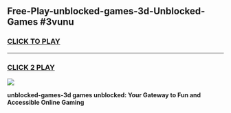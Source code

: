 
## Free-Play-unblocked-games-3d-Unblocked-Games #3vunu
<h3>
<a href="https://news.freeplayer.one?title=unblocked-games-3d&ref=8M">CLICK TO PLAY</a></h3>
<hr>

<h3>
<a href="https://news.freeplayer.one?title=unblocked-games-3d&ref=8M">CLICK 2 PLAY</a>
  
</h3>

<a href="https://news.freeplayer.one?title=unblocked-games-3d&ref=8M"><img src="https://clearcache.store/games.png"></a>


**unblocked-games-3d games unblocked: Your Gateway to Fun and Accessible Online Gaming**
